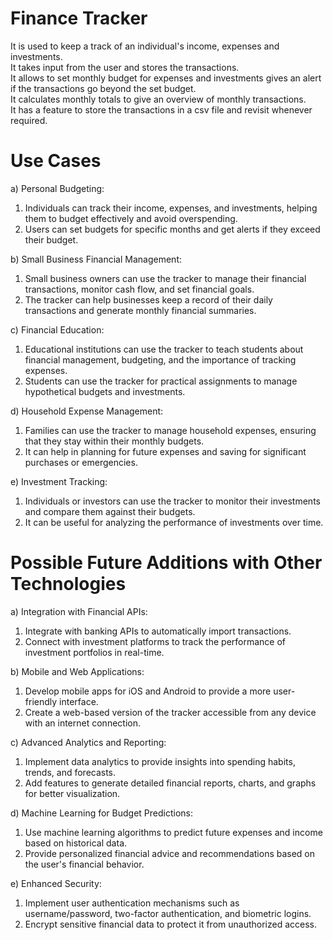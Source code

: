 # Finance Tracker
It is used to keep a track of an individual's income, expenses and investments. <br />
It takes input from the user and stores the transactions.<br />
It allows to set monthly budget for expenses and investments gives an alert if the transactions go beyond the set budget. <br />
It calculates monthly totals to give an overview of monthly transactions. <br />
It has a feature to store the transactions in a csv file and revisit whenever required. <br />

# Use Cases
a) Personal Budgeting:<br />
1. Individuals can track their income, expenses, and investments, helping them to budget effectively and avoid overspending.
2. Users can set budgets for specific months and get alerts if they exceed their budget.<br />

b) Small Business Financial Management:<br />
1. Small business owners can use the tracker to manage their financial transactions, monitor cash flow, and set financial goals.
2. The tracker can help businesses keep a record of their daily transactions and generate monthly financial summaries.<br />

c) Financial Education:<br />
1. Educational institutions can use the tracker to teach students about financial management, budgeting, and the importance of tracking expenses.
2. Students can use the tracker for practical assignments to manage hypothetical budgets and investments.<br />

d) Household Expense Management:<br />
1. Families can use the tracker to manage household expenses, ensuring that they stay within their monthly budgets.
2. It can help in planning for future expenses and saving for significant purchases or emergencies.<br />

e) Investment Tracking:<br />
1. Individuals or investors can use the tracker to monitor their investments and compare them against their budgets.
2. It can be useful for analyzing the performance of investments over time.<br />

# Possible Future Additions with Other Technologies
a) Integration with Financial APIs:<br />
1. Integrate with banking APIs to automatically import transactions.
2. Connect with investment platforms to track the performance of investment portfolios in real-time.<br />

b) Mobile and Web Applications:<br />
1. Develop mobile apps for iOS and Android to provide a more user-friendly interface.
2. Create a web-based version of the tracker accessible from any device with an internet connection.<br />

c) Advanced Analytics and Reporting:<br />
1. Implement data analytics to provide insights into spending habits, trends, and forecasts.
2. Add features to generate detailed financial reports, charts, and graphs for better visualization.<br />

d) Machine Learning for Budget Predictions:<br />
1. Use machine learning algorithms to predict future expenses and income based on historical data.
2. Provide personalized financial advice and recommendations based on the user's financial behavior.<br />

e) Enhanced Security:<br />
1. Implement user authentication mechanisms such as username/password, two-factor authentication, and biometric logins.
2. Encrypt sensitive financial data to protect it from unauthorized access.<br />
